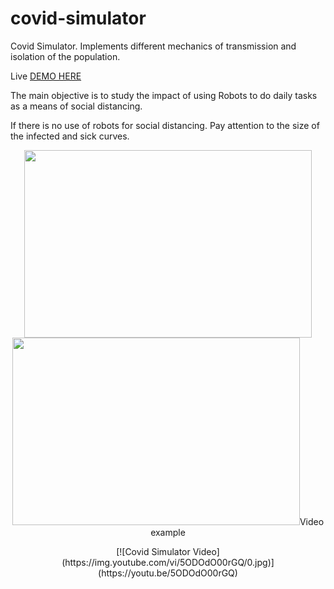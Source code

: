 # covid-simulator
Covid Simulator. Implements different mechanics of transmission and isolation of the population.

Live [DEMO HERE](https://loving-leavitt-6e5ea8.netlify.app/)

The main objective is to study the impact of using Robots to do daily tasks as a means of social distancing.

If there is no use of robots for social distancing. Pay attention to the size of the infected and sick curves.

<p align="center">
  <img width="460" height="300" src="/images/no_robots.PNG>
</p>

Conversely, if robots are used as a means for social distancing. Pay attention to the reduction on the size of the infected and sick curves.

<p align="center">
  <img width="460" height="300" src="/images/with_robots.PNG>
</p>

## Video example

<p align="center">
  [![Covid Simulator Video](https://img.youtube.com/vi/5ODOdO00rGQ/0.jpg)](https://youtu.be/5ODOdO00rGQ)
</p>

